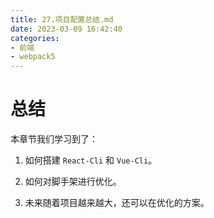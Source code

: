 ```yaml
---
title: 27.项目配置总结.md
date: 2023-03-09 16:42:40
categories:
- 前端
- webpack5
---
```

# 总结

本章节我们学习到了：

1. 如何搭建 `React-Cli` 和 `Vue-Cli`。

2. 如何对脚手架进行优化。

3. 未来随着项目越来越大，还可以在优化的方案。
